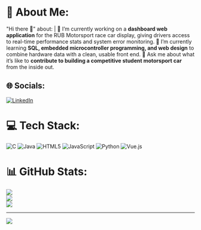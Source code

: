 # 💫 About Me:
"Hi there 👋" about: | 🔭 I’m currently working on a **dashboard web application** for the RUB Motorsport race car display, giving drivers access to real-time performance stats and system error monitoring. 🌱 I’m currently learning **SQL, embedded microcontroller programming, and web design** to combine hardware data with a clean, usable front end. 💬 Ask me about what it’s like to **contribute to building a competitive student motorsport car** from the inside out. 


## 🌐 Socials:
[![LinkedIn](https://img.shields.io/badge/LinkedIn-%230077B5.svg?logo=linkedin&logoColor=white)](https://linkedin.com/in/Hartyoon-Kazanjian) 

# 💻 Tech Stack:
![C](https://img.shields.io/badge/c-%2300599C.svg?style=for-the-badge&logo=c&logoColor=white) ![Java](https://img.shields.io/badge/java-%23ED8B00.svg?style=for-the-badge&logo=openjdk&logoColor=white) ![HTML5](https://img.shields.io/badge/html5-%23E34F26.svg?style=for-the-badge&logo=html5&logoColor=white) ![JavaScript](https://img.shields.io/badge/javascript-%23323330.svg?style=for-the-badge&logo=javascript&logoColor=%23F7DF1E) ![Python](https://img.shields.io/badge/python-3670A0?style=for-the-badge&logo=python&logoColor=ffdd54) ![Vue.js](https://img.shields.io/badge/vue.js-%2335495e.svg?style=for-the-badge&logo=vuedotjs&logoColor=%234FC08D)
# 📊 GitHub Stats:
![](https://github-readme-stats.vercel.app/api?username=Hartyoon&theme=dark&hide_border=false&include_all_commits=false&count_private=false)<br/>
![](https://nirzak-streak-stats.vercel.app/?user=Hartyoon&theme=dark&hide_border=false)<br/>
![](https://github-readme-stats.vercel.app/api/top-langs/?username=Hartyoon&theme=dark&hide_border=false&include_all_commits=false&count_private=false&layout=compact)

---
[![](https://visitcount.itsvg.in/api?id=Hartyoon&icon=0&color=0)](https://visitcount.itsvg.in)

<!-- Proudly created with GPRM ( https://gprm.itsvg.in ) -->
